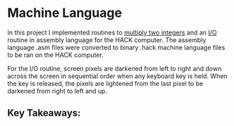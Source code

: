 # Machine Language
In this project I implemented routines to [multiply two integers]() and an [I/O](https://github.com/jordanvieler/The_Elements_of_Computing_Systems/blob/main/Machine_Language/Fill.asm) routine in assembly language for the HACK computer. The assembly language .asm files were converted to binary .hack machine language files to be ran on the HACK computer.

For the I/O routine, screen pixels are darkened from left to right and down across the screen in sequential order when any keyboard key is held. When the key is released, the pixels are lightened from the last pixel to be darkened from right to left and up.  

## Key Takeaways:

